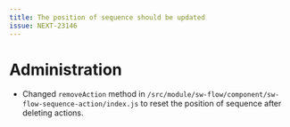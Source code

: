 ```yaml
---
title: The position of sequence should be updated
issue: NEXT-23146
---
```

# Administration
* Changed `removeAction` method in `/src/module/sw-flow/component/sw-flow-sequence-action/index.js` to reset the position of sequence after deleting actions.
